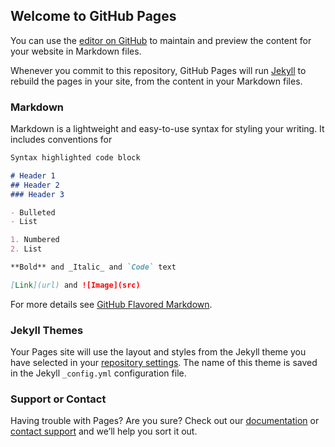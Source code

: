 ## Welcome to GitHub Pages

You can use the [editor on GitHub](https://github.com/tnagata1980/practicepage/edit/master/README.md) to maintain and preview the content for your website in Markdown files.

Whenever you commit to this repository, GitHub Pages will run [Jekyll](https://jekyllrb.com/) to rebuild the pages in your site, from the content in your Markdown files.

### Markdown

Markdown is a lightweight and easy-to-use syntax for styling your writing. It includes conventions for

```markdown
Syntax highlighted code block

# Header 1
## Header 2
### Header 3

- Bulleted
- List

1. Numbered
2. List

**Bold** and _Italic_ and `Code` text

[Link](url) and ![Image](src)
```

For more details see [GitHub Flavored Markdown](https://guides.github.com/features/mastering-markdown/).

### Jekyll Themes

Your Pages site will use the layout and styles from the Jekyll theme you have selected in your [repository settings](https://github.com/tnagata1980/practicepage/settings). The name of this theme is saved in the Jekyll `_config.yml` configuration file.

### Support or Contact

Having trouble with Pages? Are you sure? Check out our [documentation](https://help.github.com/categories/github-pages-basics/) or [contact support](https://github.com/contact) and we’ll help you sort it out.
